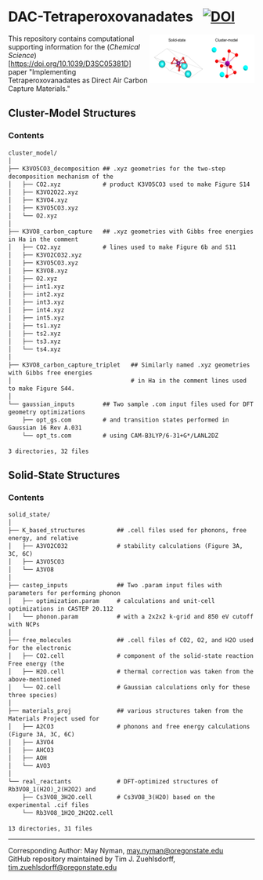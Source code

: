# DAC-Tetraperoxovanadates &nbsp; [![DOI](https://zenodo.org/badge/DOI/10.5281/zenodo.10266510.svg)](https://doi.org/10.5281/zenodo.10266509)

<img align="right" src='https://github.com/tjz21/DAC_peroxovanadates/blob/main/model_comparison.png' width = "216" height = "100">

This repository contains computational supporting information for the (*Chemical Science*)[https://doi.org/10.1039/D3SC05381D] paper "Implementing Tetraperoxovanadates as Direct Air Carbon Capture Materials."

## Cluster-Model Structures
### Contents

```
cluster_model/
│
├── K3VO5CO3_decomposition ## .xyz geometries for the two-step decomposition mechanism of the 
│   ├── CO2.xyz            # product K3VO5CO3 used to make Figure S14
│   ├── K3VO2O22.xyz
│   ├── K3VO4.xyz
│   ├── K3VO5CO3.xyz
│   └── O2.xyz
│
├── K3VO8_carbon_capture   ## .xyz geometries with Gibbs free energies in Ha in the comment 
│   ├── CO2.xyz            # lines used to make Figure 6b and S11
│   ├── K3VO2CO32.xyz
│   ├── K3VO5CO3.xyz
│   ├── K3VO8.xyz
│   ├── O2.xyz
│   ├── int1.xyz
│   ├── int2.xyz
│   ├── int3.xyz
│   ├── int4.xyz
│   ├── int5.xyz
│   ├── ts1.xyz
│   ├── ts2.xyz
│   ├── ts3.xyz
│   └── ts4.xyz
│
├── K3VO8_carbon_capture_triplet   ## Similarly named .xyz geometries with Gibbs free energies 
│                                  # in Ha in the comment lines used to make Figure S44.
│
└── gaussian_inputs        ## Two sample .com input files used for DFT geometry optimizations
    ├── opt_gs.com         # and transition states performed in Gaussian 16 Rev A.031  
    └── opt_ts.com         # using CAM-B3LYP/6-31+G*/LANL2DZ

3 directories, 32 files
```

## Solid-State Structures
### Contents

```
solid_state/
│
├── K_based_structures         ## .cell files used for phonons, free energy, and relative 
│   ├── A3VO2CO32              # stability calculations (Figure 3A, 3C, 6C)
│   ├── A3VO5CO3
│   └── A3VO8
│
├── castep_inputs              ## Two .param input files with parameters for performing phonon 
│   ├── optimization.param     # calculations and unit-cell optimizations in CASTEP 20.112 
│   └── phonon.param           # with a 2x2x2 k-grid and 850 eV cutoff with NCPs
│
├── free_molecules             ## .cell files of CO2, O2, and H2O used for the electronic 
│   ├── CO2.cell               # component of the solid-state reaction Free energy (the 
│   ├── H2O.cell               # thermal correction was taken from the above-mentioned 
│   └── O2.cell                # Gaussian calculations only for these three species)
│
├── materials_proj             ## various structures taken from the Materials Project used for 
│   ├── A2CO3                  # phonons and free energy calculations (Figure 3A, 3C, 6C)
│   ├── A3VO4
│   ├── AHCO3
│   ├── AOH
│   └── AVO3
│
└── real_reactants             # DFT-optimized structures of Rb3VO8_1(H2O)_2(H2O2) and
    ├── Cs3VO8_3H2O.cell       # Cs3VO8_3(H2O) based on the experimental .cif files
    └── Rb3VO8_1H2O_2H2O2.cell 

13 directories, 31 files
```

---
Corresponding Author: May Nyman, may.nyman@oregonstate.edu <br>
GitHub repository maintained by Tim J. Zuehlsdorff, tim.zuehlsdorff@oregonstate.edu

